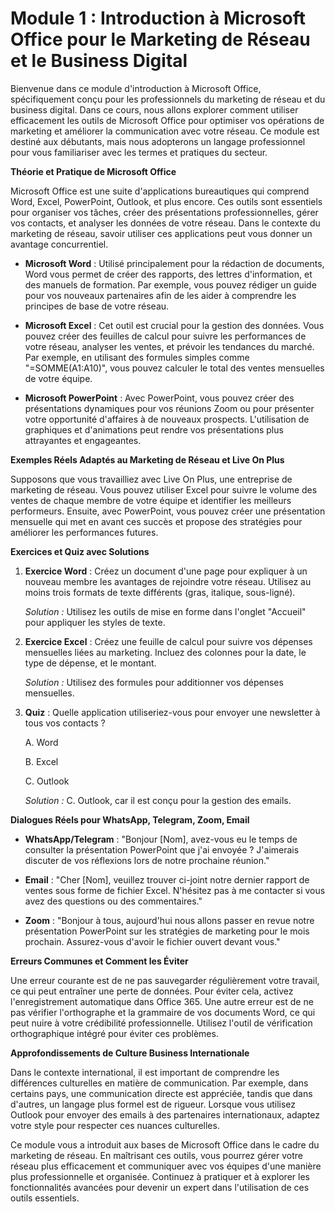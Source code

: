 # **Module 1 : Introduction à Microsoft Office pour le Marketing de Réseau et le Business Digital**

Bienvenue dans ce module d'introduction à Microsoft Office, spécifiquement conçu pour les professionnels du marketing de réseau et du business digital. Dans ce cours, nous allons explorer comment utiliser efficacement les outils de Microsoft Office pour optimiser vos opérations de marketing et améliorer la communication avec votre réseau. Ce module est destiné aux débutants, mais nous adopterons un langage professionnel pour vous familiariser avec les termes et pratiques du secteur.

**Théorie et Pratique de Microsoft Office**

Microsoft Office est une suite d'applications bureautiques qui comprend Word, Excel, PowerPoint, Outlook, et plus encore. Ces outils sont essentiels pour organiser vos tâches, créer des présentations professionnelles, gérer vos contacts, et analyser les données de votre réseau. Dans le contexte du marketing de réseau, savoir utiliser ces applications peut vous donner un avantage concurrentiel.

- **Microsoft Word** : Utilisé principalement pour la rédaction de documents, Word vous permet de créer des rapports, des lettres d'information, et des manuels de formation. Par exemple, vous pouvez rédiger un guide pour vos nouveaux partenaires afin de les aider à comprendre les principes de base de votre réseau.

- **Microsoft Excel** : Cet outil est crucial pour la gestion des données. Vous pouvez créer des feuilles de calcul pour suivre les performances de votre réseau, analyser les ventes, et prévoir les tendances du marché. Par exemple, en utilisant des formules simples comme "=SOMME(A1:A10)", vous pouvez calculer le total des ventes mensuelles de votre équipe.

- **Microsoft PowerPoint** : Avec PowerPoint, vous pouvez créer des présentations dynamiques pour vos réunions Zoom ou pour présenter votre opportunité d'affaires à de nouveaux prospects. L'utilisation de graphiques et d'animations peut rendre vos présentations plus attrayantes et engageantes.

**Exemples Réels Adaptés au Marketing de Réseau et Live On Plus**

Supposons que vous travailliez avec Live On Plus, une entreprise de marketing de réseau. Vous pouvez utiliser Excel pour suivre le volume des ventes de chaque membre de votre équipe et identifier les meilleurs performeurs. Ensuite, avec PowerPoint, vous pouvez créer une présentation mensuelle qui met en avant ces succès et propose des stratégies pour améliorer les performances futures.

**Exercices et Quiz avec Solutions**

1. **Exercice Word** : Créez un document d'une page pour expliquer à un nouveau membre les avantages de rejoindre votre réseau. Utilisez au moins trois formats de texte différents (gras, italique, sous-ligné).

   *Solution :* Utilisez les outils de mise en forme dans l'onglet "Accueil" pour appliquer les styles de texte.

2. **Exercice Excel** : Créez une feuille de calcul pour suivre vos dépenses mensuelles liées au marketing. Incluez des colonnes pour la date, le type de dépense, et le montant.

   *Solution :* Utilisez des formules pour additionner vos dépenses mensuelles.

3. **Quiz** : Quelle application utiliseriez-vous pour envoyer une newsletter à tous vos contacts ?
   
   A. Word
   
   B. Excel
   
   C. Outlook
   
   *Solution :* C. Outlook, car il est conçu pour la gestion des emails.

**Dialogues Réels pour WhatsApp, Telegram, Zoom, Email**

- **WhatsApp/Telegram** : "Bonjour [Nom], avez-vous eu le temps de consulter la présentation PowerPoint que j'ai envoyée ? J'aimerais discuter de vos réflexions lors de notre prochaine réunion."

- **Email** : "Cher [Nom], veuillez trouver ci-joint notre dernier rapport de ventes sous forme de fichier Excel. N'hésitez pas à me contacter si vous avez des questions ou des commentaires."

- **Zoom** : "Bonjour à tous, aujourd'hui nous allons passer en revue notre présentation PowerPoint sur les stratégies de marketing pour le mois prochain. Assurez-vous d'avoir le fichier ouvert devant vous."

**Erreurs Communes et Comment les Éviter**

Une erreur courante est de ne pas sauvegarder régulièrement votre travail, ce qui peut entraîner une perte de données. Pour éviter cela, activez l'enregistrement automatique dans Office 365. Une autre erreur est de ne pas vérifier l'orthographe et la grammaire de vos documents Word, ce qui peut nuire à votre crédibilité professionnelle. Utilisez l'outil de vérification orthographique intégré pour éviter ces problèmes.

**Approfondissements de Culture Business Internationale**

Dans le contexte international, il est important de comprendre les différences culturelles en matière de communication. Par exemple, dans certains pays, une communication directe est appréciée, tandis que dans d'autres, un langage plus formel est de rigueur. Lorsque vous utilisez Outlook pour envoyer des emails à des partenaires internationaux, adaptez votre style pour respecter ces nuances culturelles.

Ce module vous a introduit aux bases de Microsoft Office dans le cadre du marketing de réseau. En maîtrisant ces outils, vous pourrez gérer votre réseau plus efficacement et communiquer avec vos équipes d'une manière plus professionnelle et organisée. Continuez à pratiquer et à explorer les fonctionnalités avancées pour devenir un expert dans l'utilisation de ces outils essentiels.